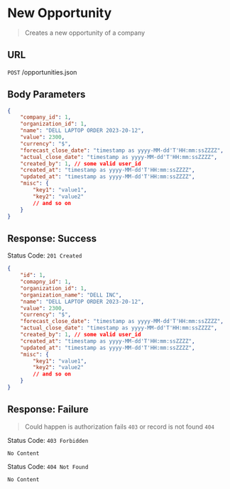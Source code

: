 # New Opportunity
> Creates a new opportunity of a company

## URL
`POST` /opportunities.json

## Body Parameters
```json
{
    "company_id": 1,
    "organization_id": 1,
    "name": "DELL LAPTOP ORDER 2023-20-12",
    "value": 2300,
    "currency": "$",
    "forecast_close_date": "timestamp as yyyy-MM-dd'T'HH:mm:ssZZZZ",
    "actual_close_date": "timestamp as yyyy-MM-dd'T'HH:mm:ssZZZZ",
    "created_by": 1, // some valid user_id
    "created_at": "timestamp as yyyy-MM-dd'T'HH:mm:ssZZZZ",
    "updated_at": "timestamp as yyyy-MM-dd'T'HH:mm:ssZZZZ",
    "misc": {
        "key1": "value1",
        "key2": "value2"
        // and so on
    }
}
```

## Response: Success
Status Code: `201 Created`
```json
{
    "id": 1,
    "comapny_id": 1,
    "organization_id": 1,
    "organization_name": "DELL INC",
    "name": "DELL LAPTOP ORDER 2023-20-12",
    "value": 2300,
    "currency": "$",
    "forecast_close_date": "timestamp as yyyy-MM-dd'T'HH:mm:ssZZZZ",
    "actual_close_date": "timestamp as yyyy-MM-dd'T'HH:mm:ssZZZZ",
    "created_by": 1, // some valid user_id
    "created_at": "timestamp as yyyy-MM-dd'T'HH:mm:ssZZZZ",
    "updated_at": "timestamp as yyyy-MM-dd'T'HH:mm:ssZZZZ",
    "misc": {
        "key1": "value1",
        "key2": "value2"
        // and so on
    }
}
```

## Response: Failure
> Could happen is authorization fails `403` or record is not found `404`

Status Code: `403 Forbidden`
```
No Content
```

Status Code: `404 Not Found`
```
No Content
```